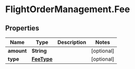 # FlightOrderManagement.Fee

## Properties

Name | Type | Description | Notes
------------ | ------------- | ------------- | -------------
**amount** | **String** |  | [optional] 
**type** | [**FeeType**](FeeType.md) |  | [optional] 


